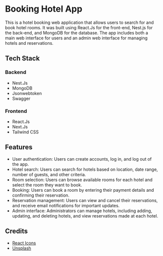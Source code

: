 # Booking Hotel App

This is a hotel booking web application that allows users to search for and book hotel rooms. It was built using React.Js for the front-end, Nest.js for the back-end, and MongoDB for the database. The app includes both a main web interface for users and an admin web interface for managing hotels and reservations.

## Tech Stack

### Backend

- Nest.Js
- MongoDB
- Jsonwebtoken
- Swagger

### Frontend

- React.Js
- Next.Js
- Tailwind CSS

## Features

- User authentication: Users can create accounts, log in, and log out of the app.
- Hotel search: Users can search for hotels based on location, date range, number of guests, and other criteria.
- Room selection: Users can browse available rooms for each hotel and select the room they want to book.
- Booking: Users can book a room by entering their payment details and confirming their reservation.
- Reservation management: Users can view and cancel their reservations, and receive email notifications for important updates.
- Admin interface: Administrators can manage hotels, including adding, updating, and deleting hotels, and view reservations made at each hotel.

## Credits

- [React Icons](https://react-icons.github.io/react-icons)
- [Unsplash](https://unsplash.com/)
